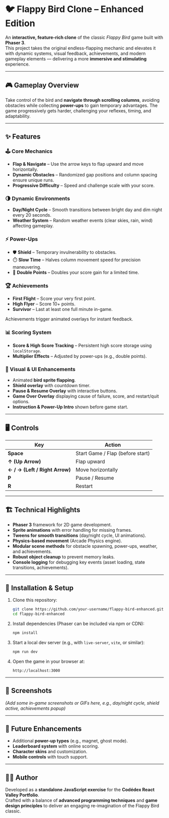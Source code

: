 # 🐦 Flappy Bird Clone – Enhanced Edition

An **interactive, feature-rich clone** of the classic *Flappy Bird* game built with **Phaser 3**.  
This project takes the original endless-flapping mechanic and elevates it with dynamic systems, visual feedback, achievements, and modern gameplay elements — delivering a more **immersive and stimulating** experience.  

---

## 🎮 Gameplay Overview

Take control of the bird and **navigate through scrolling columns**, avoiding obstacles while collecting **power-ups** to gain temporary advantages. The game progressively gets harder, challenging your reflexes, timing, and adaptability.  

---

## ✨ Features

### 🕹️ Core Mechanics
- **Flap & Navigate** – Use the arrow keys to flap upward and move horizontally.  
- **Dynamic Obstacles** – Randomized gap positions and column spacing ensure unique runs.  
- **Progressive Difficulty** – Speed and challenge scale with your score.  

### 🌗 Dynamic Environments
- **Day/Night Cycle** – Smooth transitions between bright day and dim night every 20 seconds.  
- **Weather System** – Random weather events (clear skies, rain, wind) affecting gameplay.  

### ⚡ Power-Ups
- 🛡️ **Shield** – Temporary invulnerability to obstacles.  
- ⏱️ **Slow Time** – Halves column movement speed for precision maneuvering.  
- 💫 **Double Points** – Doubles your score gain for a limited time.  

### 🏆 Achievements
- **First Flight** – Score your very first point.  
- **High Flyer** – Score 10+ points.  
- **Survivor** – Last at least one full minute in-game.  

Achievements trigger animated overlays for instant feedback.  

### 📊 Scoring System
- **Score & High Score Tracking** – Persistent high score storage using `localStorage`.  
- **Multiplier Effects** – Adjusted by power-ups (e.g., double points).  

### 🎨 Visual & UI Enhancements
- Animated **bird sprite flapping**.  
- **Shield overlay** with countdown timer.  
- **Pause & Resume Overlay** with interactive buttons.  
- **Game Over Overlay** displaying cause of failure, score, and restart/quit options.  
- **Instruction & Power-Up Intro** shown before game start.  

---

## 🖥️ Controls

| Key | Action |
|-----|---------|
| **Space** | Start Game / Flap (before start) |
| **↑ (Up Arrow)** | Flap upward |
| **← / → (Left / Right Arrow)** | Move horizontally |
| **P** | Pause / Resume |
| **R** | Restart |

---

## 🏗️ Technical Highlights

- **Phaser 3** framework for 2D game development.  
- **Sprite animations** with error handling for missing frames.  
- **Tweens for smooth transitions** (day/night cycle, UI animations).  
- **Physics-based movement** (Arcade Physics engine).  
- **Modular scene methods** for obstacle spawning, power-ups, weather, and achievements.  
- **Robust object cleanup** to prevent memory leaks.  
- **Console logging** for debugging key events (asset loading, state transitions, achievements).  

---

## 🚀 Installation & Setup

1. Clone this repository:  
   ```bash
   git clone https://github.com/your-username/flappy-bird-enhanced.git
   cd flappy-bird-enhanced
   ```
2. Install dependencies (Phaser can be included via npm or CDN):  
   ```bash
   npm install
   ```
3. Start a local dev server (e.g., with `live-server`, `vite`, or similar):  
   ```bash
   npm run dev
   ```
4. Open the game in your browser at:  
   ```
   http://localhost:3000
   ```

---

## 📸 Screenshots

*(Add some in-game screenshots or GIFs here, e.g., day/night cycle, shield active, achievements popup)*  

---

## 📌 Future Enhancements

- Additional **power-up types** (e.g., magnet, ghost mode).  
- **Leaderboard system** with online scoring.  
- **Character skins** and customization.  
- **Mobile controls** with touch support.  

---

## 👨‍💻 Author

Developed as a **standalone JavaScript exercise** for the **Codédex React Valley Portfolio**.  
Crafted with a balance of **advanced programming techniques** and **game design principles** to deliver an engaging re-imagination of the Flappy Bird classic.  
